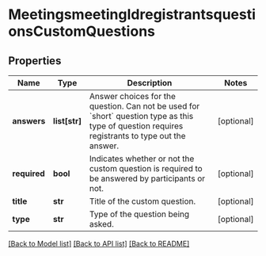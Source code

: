 # MeetingsmeetingIdregistrantsquestionsCustomQuestions

## Properties
Name | Type | Description | Notes
------------ | ------------- | ------------- | -------------
**answers** | **list[str]** | Answer choices for the question. Can not be used for &#x60;short&#x60; question type as this type of question requires registrants to type out the answer. | [optional] 
**required** | **bool** | Indicates whether or not the custom question is required to be answered by participants or not. | [optional] 
**title** | **str** | Title of the custom question. | [optional] 
**type** | **str** | Type of the question being asked. | [optional] 

[[Back to Model list]](../README.md#documentation-for-models) [[Back to API list]](../README.md#documentation-for-api-endpoints) [[Back to README]](../README.md)

